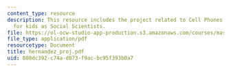 ```yaml
---
content_type: resource
description: This resource includes the project related to Cell Phones as a tools
  for kids as Social Scientists.
file: https://ol-ocw-studio-app-production.s3.amazonaws.com/courses/mas-963-technological-tools-for-school-reform-fall-2005/808dc392c74ad073f9acbc95f393b0a7_hernandez_proj.pdf
file_type: application/pdf
resourcetype: Document
title: hernandez_proj.pdf
uid: 808dc392-c74a-d073-f9ac-bc95f393b0a7
---
```

